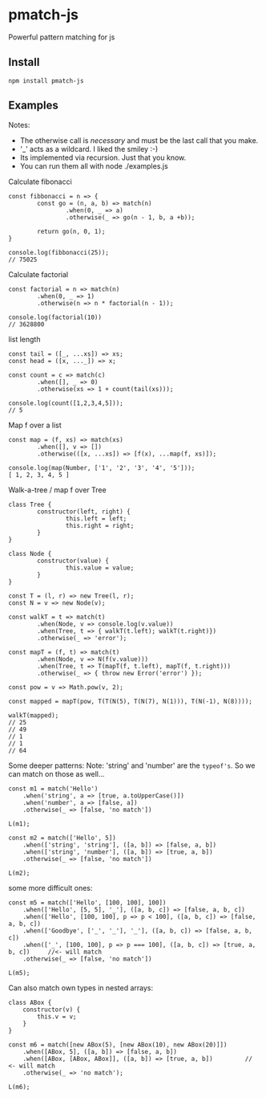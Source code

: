 # pmatch-js

Powerful pattern matching for js

## Install 

`npm install pmatch-js`

## Examples

Notes: 
* The otherwise call is *necessary* and must be the last call that you make. 
* '_' acts as a wildcard. I liked the smiley :-)
* Its implemented via recursion. Just that you know.
* You can run them all with node ./examples.js

Calculate fibonacci
```
const fibbonacci = n => {
        const go = (n, a, b) => match(n)
                .when(0, _ => a)
                .otherwise(_ => go(n - 1, b, a +b));

        return go(n, 0, 1);
}

console.log(fibbonacci(25));
// 75025
```
Calculate factorial
```
const factorial = n => match(n)
        .when(0, _ => 1)
        .otherwise(n => n * factorial(n - 1));

console.log(factorial(10))
// 3628800
```
list length
```
const tail = ([_, ...xs]) => xs;
const head = ([x, ..._]) => x;

const count = c => match(c)
        .when([], _ => 0)
        .otherwise(xs => 1 + count(tail(xs)));

console.log(count([1,2,3,4,5]));
// 5
```
Map f over a list
```
const map = (f, xs) => match(xs)
        .when([], v => [])
        .otherwise(([x, ...xs]) => [f(x), ...map(f, xs)]);

console.log(map(Number, ['1', '2', '3', '4', '5']));
[ 1, 2, 3, 4, 5 ]
```

Walk-a-tree / map f over Tree
```
class Tree {
        constructor(left, right) {
                this.left = left;
                this.right = right;
        }
}

class Node {
        constructor(value) {
                this.value = value;
        }
}

const T = (l, r) => new Tree(l, r);
const N = v => new Node(v);

const walkT = t => match(t)
        .when(Node, v => console.log(v.value))
        .when(Tree, t => { walkT(t.left); walkT(t.right)})
        .otherwise(_ => 'error');
        
const mapT = (f, t) => match(t)
        .when(Node, v => N(f(v.value)))
        .when(Tree, t => T(mapT(f, t.left), mapT(f, t.right)))
        .otherwise(_ => { throw new Error('error') });

const pow = v => Math.pow(v, 2);

const mapped = mapT(pow, T(T(N(5), T(N(7), N(1))), T(N(-1), N(8))));

walkT(mapped);
// 25
// 49
// 1
// 1
// 64
```

Some deeper patterns:
Note: 'string' and 'number' are the `typeof's`. So we can match on those as well...
```
const m1 = match('Hello')
	.when('string', a => [true, a.toUpperCase()])
	.when('number', a => [false, a])
	.otherwise(_ => [false, 'no match'])

L(m1);

const m2 = match(['Hello', 5])
	.when(['string', 'string'], ([a, b]) => [false, a, b])
	.when(['string', 'number'], ([a, b]) => [true, a, b])
	.otherwise(_ => [false, 'no match'])

L(m2);
```

some more difficult ones:
```
const m5 = match(['Hello', [100, 100], 100])
	.when(['Hello', [5, 5], '_'], ([a, b, c]) => [false, a, b, c])
	.when(['Hello', [100, 100], p => p < 100], ([a, b, c]) => [false, a, b, c])
	.when(['Goodbye', ['_', '_'], '_'], ([a, b, c]) => [false, a, b, c])
	.when(['_', [100, 100], p => p === 100], ([a, b, c]) => [true, a, b, c])     //<- will match
	.otherwise(_ => [false, 'no match'])

L(m5);
```

Can also match own types in nested arrays:
```
class ABox {
	constructor(v) {
		this.v = v;
	}
}

const m6 = match([new ABox(5), [new ABox(10), new ABox(20)]])
	.when([ABox, 5], ([a, b]) => [false, a, b])
	.when([ABox, [ABox, ABox]], ([a, b]) => [true, a, b])         // <- will match
	.otherwise(_ => 'no match');

L(m6);
```
